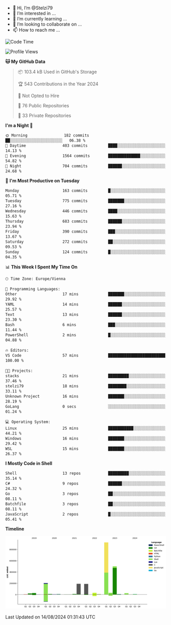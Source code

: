 - 👋 Hi, I’m @Stelzi79
- 👀 I’m interested in ...
- 🌱 I’m currently learning ...
- 💞️ I’m looking to collaborate on ...
- 📫 How to reach me ...

<!--START_SECTION:waka-->
![Code Time](http://img.shields.io/badge/Code%20Time-1%2C018%20hrs%204%20mins-blue)

![Profile Views](http://img.shields.io/badge/Profile%20Views-0-blue)

**🐱 My GitHub Data** 

> 📦 103.4 kB Used in GitHub's Storage 
 > 
> 🏆 543 Contributions in the Year 2024
 > 
> 🚫 Not Opted to Hire
 > 
> 📜 76 Public Repositories 
 > 
> 🔑 33 Private Repositories 
 > 
**I'm a Night 🦉** 

```text
🌞 Morning                182 commits         ██░░░░░░░░░░░░░░░░░░░░░░░   06.38 % 
🌆 Daytime                403 commits         ████░░░░░░░░░░░░░░░░░░░░░   14.13 % 
🌃 Evening                1564 commits        ██████████████░░░░░░░░░░░   54.82 % 
🌙 Night                  704 commits         ██████░░░░░░░░░░░░░░░░░░░   24.68 % 
```
📅 **I'm Most Productive on Tuesday** 

```text
Monday                   163 commits         █░░░░░░░░░░░░░░░░░░░░░░░░   05.71 % 
Tuesday                  775 commits         ███████░░░░░░░░░░░░░░░░░░   27.16 % 
Wednesday                446 commits         ████░░░░░░░░░░░░░░░░░░░░░   15.63 % 
Thursday                 683 commits         ██████░░░░░░░░░░░░░░░░░░░   23.94 % 
Friday                   390 commits         ███░░░░░░░░░░░░░░░░░░░░░░   13.67 % 
Saturday                 272 commits         ██░░░░░░░░░░░░░░░░░░░░░░░   09.53 % 
Sunday                   124 commits         █░░░░░░░░░░░░░░░░░░░░░░░░   04.35 % 
```


📊 **This Week I Spent My Time On** 

```text
🕑︎ Time Zone: Europe/Vienna

💬 Programming Languages: 
Other                    17 mins             ███████░░░░░░░░░░░░░░░░░░   29.92 % 
YAML                     14 mins             ██████░░░░░░░░░░░░░░░░░░░   25.57 % 
Text                     13 mins             ██████░░░░░░░░░░░░░░░░░░░   23.30 % 
Bash                     6 mins              ███░░░░░░░░░░░░░░░░░░░░░░   11.44 % 
PowerShell               2 mins              █░░░░░░░░░░░░░░░░░░░░░░░░   04.88 % 

🔥 Editors: 
VS Code                  57 mins             █████████████████████████   100.00 % 

🐱‍💻 Projects: 
stacks                   21 mins             █████████░░░░░░░░░░░░░░░░   37.46 % 
stelzi79                 18 mins             ████████░░░░░░░░░░░░░░░░░   33.11 % 
Unknown Project          16 mins             ███████░░░░░░░░░░░░░░░░░░   28.19 % 
GoLang                   0 secs              ░░░░░░░░░░░░░░░░░░░░░░░░░   01.24 % 

💻 Operating System: 
Linux                    25 mins             ███████████░░░░░░░░░░░░░░   44.21 % 
Windows                  16 mins             ███████░░░░░░░░░░░░░░░░░░   29.42 % 
WSL                      15 mins             ███████░░░░░░░░░░░░░░░░░░   26.37 % 
```

**I Mostly Code in Shell** 

```text
Shell                    13 repos            █████████░░░░░░░░░░░░░░░░   35.14 % 
C#                       9 repos             ██████░░░░░░░░░░░░░░░░░░░   24.32 % 
Go                       3 repos             ██░░░░░░░░░░░░░░░░░░░░░░░   08.11 % 
Batchfile                3 repos             ██░░░░░░░░░░░░░░░░░░░░░░░   08.11 % 
JavaScript               2 repos             █░░░░░░░░░░░░░░░░░░░░░░░░   05.41 % 
```



**Timeline**

![Lines of Code chart](https://raw.githubusercontent.com/Stelzi79/Stelzi79/main/assets/bar_graph.png)


 Last Updated on 14/08/2024 01:31:43 UTC
<!--END_SECTION:waka-->

<!---
Stelzi79/Stelzi79 is a ✨ special ✨ repository because its `README.md` (this file) appears on your GitHub profile.
You can click the Preview link to take a look at your changes.
--->
